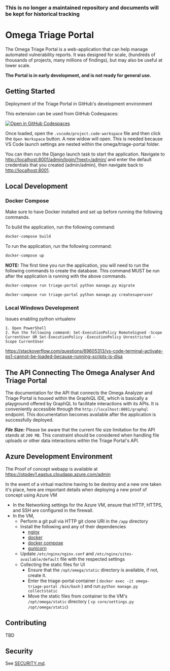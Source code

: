 ### This is no longer a maintained repository and documents will be kept for historical tracking

# Omega Triage Portal

The Omega Triage Portal is a web-application that can help manage automated vulnerability reports.
It was designed for scale, (hundreds of thousands of projects, many millions of findings),
but may also be useful at lower scale.

**The Portal is in early development, and is not ready for general use.**

## Getting Started
Deployment of the Triage Portal in GitHub's development environment

This extension can be used from GitHub Codespaces:

[![Open in GitHub Codespaces](https://github.com/codespaces/badge.svg)](https://github.com/codespaces/new?machine=basicLinux32gb&repo=426394209&ref=scovetta%2Fadd-triage-portal&location=WestUs2&devcontainer_path=.devcontainer%2Ftriage-portal%2Fdevcontainer.json)

Once loaded, open the `.vscode/project.code-workspace` file and then click the `Open Workspace`
button. A new widow will open. This is needed because VS Code launch settings are nested
within the omega/triage-portal folder.

You can then run the Django launch task to start the application. Navigate to
<http://localhost:8001/admin/login/?next=/admin/> and enter the default credentials that you created (admin/admin),
then navigate back to <http://localhost:8001>.

## Local Development

### Docker Compose
Make sure to have Docker installed and set up before running the following commands.

To build the application, run the following command:
```bash
docker-compose build
```

To run the application, run the following command:
```bash
docker-compose up
```

**NOTE:** The first time you run the application, you will need to run the following commands to
create the database. This command MUST be run after the application is running with the above commands.

```bash
docker-compose run triage-portal python manage.py migrate
```

```bash
docker-compose run triage-portal python manage.py createsuperuser
```

### Local Windows Development
Issues enabling python virtualenv

    1. Open PowerShell
    2. Run the following command: Set-ExecutionPolicy RemoteSigned -Scope CurrentUser OR Set-ExecutionPolicy -ExecutionPolicy Unrestricted -Scope CurrentUser

https://stackoverflow.com/questions/69605313/vs-code-terminal-activate-ps1-cannot-be-loaded-because-running-scripts-is-disa


## The API Connecting The Omega Analyser And Triage Portal

The documentation for the API that connects the Omega Analyzer and Triage Portal is housed within the GraphiQL IDE, which is basically a playground
offered by GraphQL to facilitate interactions with its APIs. It is conveniently accessible through the `http://localhost:8001/graphql` endpoint.
This documentation becomes available after the application is successfully deployed.

**_File Size:_** Please be aware that the current file size limitation for the API stands at `200 MB`. This constraint should be considered when handling file uploads or other data interactions within the Triage Portal's API.

## Azure Development Environment

The Proof of concept webapp is available at https://otpdev1.eastus.cloudapp.azure.com/admin

In the event of a virtual machine having to be destroy and a new one taken it's place, here are important details when deploying a new proof of concept using Azure VM

* In the Networking settings for the Azure VM, ensure that HTTP, HTTPS, and SSH are configured in the firewall.
* In the VM,
  * Perform a git pull via HTTP git clone URI in the `/app` directory
  * Install the following and any of their dependencies
    * [nginx](https://www.digitalocean.com/community/tutorials/how-to-install-nginx-on-ubuntu-22-04)
    * [docker](https://www.digitalocean.com/community/tutorials/how-to-install-and-use-docker-on-ubuntu-22-04)
    * [docker compose](https://www.digitalocean.com/community/tutorials/how-to-install-and-use-docker-compose-on-ubuntu-22-04)
    * [gunicorn](https://docs.gunicorn.org/en/stable/install.html)
  * Update `/etc/nginx/nginx.conf` and `/etc/nginx/sites-available/default` file with the respected settings
  * Collecting the static files for UI
    * Ensure that the `/opt/omega/static` directory is available, if not, create it.
    * Enter the triage-portal container ( `docker exec -it omega-triage-portal /bin/bash` ) and run `python manage.py collectstatic`
    * Move the static files from container to the VM's `/opt/omega/static` directory ( `cp core/settings.py /opt/omega/static`)

## Contributing

TBD

## Security

See [SECURITY.md](https://github.com/ossf/omega-triage-portal/blob/main/SECURITY.md).
